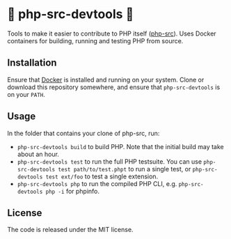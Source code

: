 :elephant: php-src-devtools :whale:
===================================
Tools to make it easier to contribute to PHP itself ([php-src](https://github.com/php/php-src)). Uses Docker containers for building, running and testing PHP from source.

Installation
------------
Ensure that [Docker](https://www.docker.com/get-docker) is installed and running on your system. Clone or download this repository somewhere, and ensure that `php-src-devtools` is on your `PATH`.

Usage
-----
In the folder that contains your clone of php-src, run:
* `php-src-devtools build` to build PHP. Note that the initial build may take about an hour.
* `php-src-devtools test` to run the full PHP testsuite. You can use `php-src-devtools test path/to/test.phpt` to run a single test, or `php-src-devtools test ext/foo` to test a single extension.
* `php-src-devtools php` to run the compiled PHP CLI, e.g. `php-src-devtools php -i` for phpinfo.

License
-------
The code is released under the MIT license.
